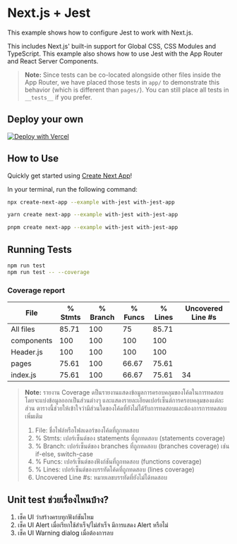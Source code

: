# Next.js + Jest

This example shows how to configure Jest to work with Next.js.

This includes Next.js' built-in support for Global CSS, CSS Modules and TypeScript. This example also shows how to use Jest with the App Router and React Server Components.

> **Note:** Since tests can be co-located alongside other files inside the App Router, we have placed those tests in `app/` to demonstrate this behavior (which is different than `pages/`). You can still place all tests in `__tests__` if you prefer.

## Deploy your own

[![Deploy with Vercel](https://vercel.com/button)](https://vercel.com/new/clone?repository-url=https://github.com/vercel/next.js/tree/canary/examples/with-jest&project-name=with-jest&repository-name=with-jest)

## How to Use

Quickly get started using [Create Next App](https://github.com/vercel/next.js/tree/canary/packages/create-next-app#readme)!

In your terminal, run the following command:

```bash
npx create-next-app --example with-jest with-jest-app
```

```bash
yarn create next-app --example with-jest with-jest-app
```

```bash
pnpm create next-app --example with-jest with-jest-app
```

## Running Tests

```bash
npm run test 
npm run test -- --coverage
```

### Coverage report

File             |  % Stmts | % Branch |  % Funcs |  % Lines | Uncovered Line #s |
-----------------|----------|----------|----------|----------|-------------------|
All files        |    85.71 |      100 |       75 |    85.71 |                   |
 components      |      100 |      100 |      100 |      100 |                   |
  Header.js      |      100 |      100 |      100 |      100 |                   |
 pages           |    75.61 |      100 |    66.67 |    75.61 |                   |
  index.js       |    75.61 |      100 |    66.67 |    75.61 |                34 |

> **Note:** รายงาน Coverage ดป็นรายงานแสดงข้อมูลการครอบคลุมของโค้ดในการทดสอบ โดยจะแบ่งข้อมูลออกเป็นส่วนต่างๆ และแสดงรายละเอียดเปอร์เซ็นต์การครอบคลุมของแต่ละส่วน ตารางนี้ช่วยให้เข้าใจว่ามีส่วนใดของโค้ดที่ยังไม่ได้รับการทดสอบและต้องการการทดสอบเพิ่มเติม
>1. File: ชื่อไฟล์หรือโฟลเดอร์ของโค้ดที่ถูกทดสอบ
>2. % Stmts: เปอร์เซ็นต์ของ statements ที่ถูกทดสอบ (statements coverage)
>3. % Branch: เปอร์เซ็นต์ของ branches ที่ถูกทดสอบ (branches coverage) เช่น if-else, switch-case
>4. % Funcs: เปอร์เซ็นต์ของฟังก์ชันที่ถูกทดสอบ (functions coverage)
>5. % Lines: เปอร์เซ็นต์ของบรรทัดโค้ดที่ถูกทดสอบ (lines coverage)
>6. Uncovered Line #s: หมายเลขบรรทัดที่ยังไม่ได้ทดสอบ

## Unit test ช่วยเรื่องไหนบ้าง?
1. เช็ค UI ว่าสร้างครบทุกฟังก์ชันไหม
2. เช็ค UI Alert เมื่อเรียกใช้สำเร็จ/ไม่สำเร็จ มีการแสดง Alert หรือไม่
3. เช็ค UI Warning dialog เมื่อต้องการลบ
